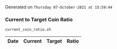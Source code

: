 Generated on `Thursday 07-October-2021 at 15:59:44`

### Current to Target Coin Ratio
`current_coin_ratio.sh`

Date|Current|Target|Ratio
---|---|---|---

